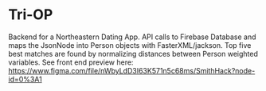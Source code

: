 # Tri-OP
 Backend for a Northeastern Dating App.
 API calls to Firebase Database and maps the JsonNode into Person objects with FasterXML/jackson. Top five best matches are found by normalizing distances between Person weighted variables. See front end preview here: https://www.figma.com/file/nWbyLdD3I63K571n5c68ms/SmithHack?node-id=0%3A1
